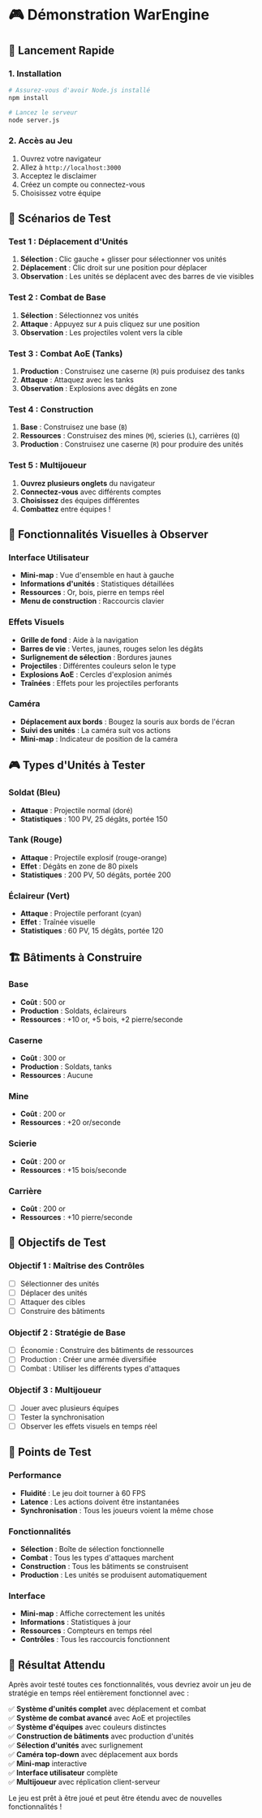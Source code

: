 # 🎮 Démonstration WarEngine

## 🚀 Lancement Rapide

### 1. Installation
```bash
# Assurez-vous d'avoir Node.js installé
npm install

# Lancez le serveur
node server.js
```

### 2. Accès au Jeu
1. Ouvrez votre navigateur
2. Allez à `http://localhost:3000`
3. Acceptez le disclaimer
4. Créez un compte ou connectez-vous
5. Choisissez votre équipe

## 🎯 Scénarios de Test

### Test 1 : Déplacement d'Unités
1. **Sélection** : Clic gauche + glisser pour sélectionner vos unités
2. **Déplacement** : Clic droit sur une position pour déplacer
3. **Observation** : Les unités se déplacent avec des barres de vie visibles

### Test 2 : Combat de Base
1. **Sélection** : Sélectionnez vos unités
2. **Attaque** : Appuyez sur `A` puis cliquez sur une position
3. **Observation** : Les projectiles volent vers la cible

### Test 3 : Combat AoE (Tanks)
1. **Production** : Construisez une caserne (`R`) puis produisez des tanks
2. **Attaque** : Attaquez avec les tanks
3. **Observation** : Explosions avec dégâts en zone

### Test 4 : Construction
1. **Base** : Construisez une base (`B`)
2. **Ressources** : Construisez des mines (`M`), scieries (`L`), carrières (`Q`)
3. **Production** : Construisez une caserne (`R`) pour produire des unités

### Test 5 : Multijoueur
1. **Ouvrez plusieurs onglets** du navigateur
2. **Connectez-vous** avec différents comptes
3. **Choisissez** des équipes différentes
4. **Combattez** entre équipes !

## 🎨 Fonctionnalités Visuelles à Observer

### Interface Utilisateur
- **Mini-map** : Vue d'ensemble en haut à gauche
- **Informations d'unités** : Statistiques détaillées
- **Ressources** : Or, bois, pierre en temps réel
- **Menu de construction** : Raccourcis clavier

### Effets Visuels
- **Grille de fond** : Aide à la navigation
- **Barres de vie** : Vertes, jaunes, rouges selon les dégâts
- **Surlignement de sélection** : Bordures jaunes
- **Projectiles** : Différentes couleurs selon le type
- **Explosions AoE** : Cercles d'explosion animés
- **Traînées** : Effets pour les projectiles perforants

### Caméra
- **Déplacement aux bords** : Bougez la souris aux bords de l'écran
- **Suivi des unités** : La caméra suit vos actions
- **Mini-map** : Indicateur de position de la caméra

## 🎮 Types d'Unités à Tester

### Soldat (Bleu)
- **Attaque** : Projectile normal (doré)
- **Statistiques** : 100 PV, 25 dégâts, portée 150

### Tank (Rouge)
- **Attaque** : Projectile explosif (rouge-orange)
- **Effet** : Dégâts en zone de 80 pixels
- **Statistiques** : 200 PV, 50 dégâts, portée 200

### Éclaireur (Vert)
- **Attaque** : Projectile perforant (cyan)
- **Effet** : Traînée visuelle
- **Statistiques** : 60 PV, 15 dégâts, portée 120

## 🏗️ Bâtiments à Construire

### Base
- **Coût** : 500 or
- **Production** : Soldats, éclaireurs
- **Ressources** : +10 or, +5 bois, +2 pierre/seconde

### Caserne
- **Coût** : 300 or
- **Production** : Soldats, tanks
- **Ressources** : Aucune

### Mine
- **Coût** : 200 or
- **Ressources** : +20 or/seconde

### Scierie
- **Coût** : 200 or
- **Ressources** : +15 bois/seconde

### Carrière
- **Coût** : 200 or
- **Ressources** : +10 pierre/seconde

## 🎯 Objectifs de Test

### Objectif 1 : Maîtrise des Contrôles
- [ ] Sélectionner des unités
- [ ] Déplacer des unités
- [ ] Attaquer des cibles
- [ ] Construire des bâtiments

### Objectif 2 : Stratégie de Base
- [ ] Économie : Construire des bâtiments de ressources
- [ ] Production : Créer une armée diversifiée
- [ ] Combat : Utiliser les différents types d'attaques

### Objectif 3 : Multijoueur
- [ ] Jouer avec plusieurs équipes
- [ ] Tester la synchronisation
- [ ] Observer les effets visuels en temps réel

## 🐛 Points de Test

### Performance
- **Fluidité** : Le jeu doit tourner à 60 FPS
- **Latence** : Les actions doivent être instantanées
- **Synchronisation** : Tous les joueurs voient la même chose

### Fonctionnalités
- **Sélection** : Boîte de sélection fonctionnelle
- **Combat** : Tous les types d'attaques marchent
- **Construction** : Tous les bâtiments se construisent
- **Production** : Les unités se produisent automatiquement

### Interface
- **Mini-map** : Affiche correctement les unités
- **Informations** : Statistiques à jour
- **Ressources** : Compteurs en temps réel
- **Contrôles** : Tous les raccourcis fonctionnent

## 🎉 Résultat Attendu

Après avoir testé toutes ces fonctionnalités, vous devriez avoir un jeu de stratégie en temps réel entièrement fonctionnel avec :

✅ **Système d'unités complet** avec déplacement et combat  
✅ **Système de combat avancé** avec AoE et projectiles  
✅ **Système d'équipes** avec couleurs distinctes  
✅ **Construction de bâtiments** avec production d'unités  
✅ **Sélection d'unités** avec surlignement  
✅ **Caméra top-down** avec déplacement aux bords  
✅ **Mini-map** interactive  
✅ **Interface utilisateur** complète  
✅ **Multijoueur** avec réplication client-serveur  

Le jeu est prêt à être joué et peut être étendu avec de nouvelles fonctionnalités !
